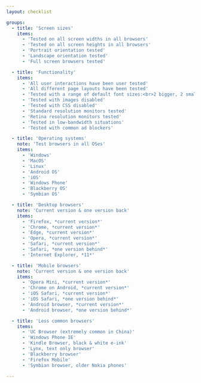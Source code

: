 ```yaml
---
layout: checklist

groups:
  - title: 'Screen sizes'
    items:
      - 'Tested on all screen widths in all browsers'
      - 'Tested on all screen heights in all browsers'
      - 'Portrait orientation tested'
      - 'Landscape orientation tested'
      - 'Full screen browsers tested'

  - title: 'Functionality'
    items:
      - 'All user interactions have been user tested'
      - 'All different page layouts have been tested'
      - 'Tested with a range of default font sizes:<br>2 bigger, 2 smaller'
      - 'Tested with images disabled'
      - 'Tested with CSS disabled'
      - 'Standard resolution monitors tested'
      - 'Retina resolution monitors tested'
      - 'Tested in low-bandwidth situations'
      - 'Tested with common ad blockers'

  - title: 'Operating systems'
    note: 'Test browsers in all OSes'
    items:
      - 'Windows'
      - 'MacOS'
      - 'Linux'
      - 'Android OS'
      - 'iOS'
      - 'Windows Phone'
      - 'Blackberry OS'
      - 'Symbian OS'

  - title: 'Desktop browsers'
    note: 'Current version & one version back'
    items:
      - 'Firefox, *current version*'
      - 'Chrome, *current version*'
      - 'Edge, *current version*'
      - 'Opera, *current version*'
      - 'Safari, *current version*'
      - 'Safari, *one version behind*'
      - 'Internet Explorer, *11*'

  - title: 'Mobile browsers'
    note: 'Current version & one version back'
    items:
      - 'Opera Mini, *current version*'
      - 'Chrome on Android, *current version*'
      - 'iOS Safari, *current version*'
      - 'iOS Safari, *one version behind*'
      - 'Android browser, *current version*'
      - 'Android browser, *one version behind*'

  - title: 'Less common browsers'
    items:
      - 'UC Browser (extremely common in China)'
      - 'Windows Phone IE'
      - 'Kindle Browser, black & white e-ink'
      - 'Lynx, text only browser'
      - 'Blackberry browser'
      - 'Firefox Mobile'
      - 'Symbian browser, older Nokia phones'

---
```

